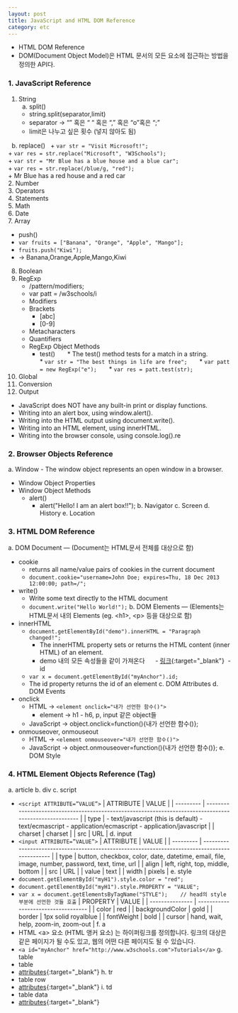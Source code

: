 ```yaml
---
layout: post
title: JavaScript and HTML DOM Reference
category: etc
---
```


- HTML DOM Reference
- DOM(Document Object Model)은 HTML 문서의 모든 요소에 접근하는 방법을 정의한 API다.



### 1. JavaScript Reference  

1. String  
   a. split()  
     + string.split(separator,limit)  
     + separator → “” 혹은 “ “ 혹은 “,” 혹은 “o”혹은 “;”  
     + limit은 나누고 싶은 횟수 (넣지 않아도 됨)
     
   b. replace()  
     + `var str = "Visit Microsoft!";`  
     + `var res = str.replace("Microsoft", "W3Schools");`  
     + `var str = "Mr Blue has a blue house and a blue car";`  
     + `var res = str.replace(/blue/g, "red");`  
     + Mr Blue has a red house and a red car  
2. Number  
3. Operators  
4. Statements  
5. Math  
6. Date  
7. Array  
   - push()  
   - `var fruits = ["Banana", "Orange", "Apple", "Mango"];`
   - `fruits.push("Kiwi");`
   - → Banana,Orange,Apple,Mango,Kiwi
8. Boolean
9. RegExp
   - /pattern/modifiers;
   - var patt = /w3schools/i
   - Modifiers
   - Brackets
     + [abc]
     + [0-9]
   - Metacharacters
   - Quantifiers
   - RegExp Object Methods
     + test()
       * The test() method tests for a match in a string.
       * `var str = "The best things in life are free";`
       * `var patt = new RegExp("e");`
       * `var res = patt.test(str);`
10. Global
11. Conversion
12. Output
   - JavaScript does NOT have any built-in print or display functions.
   - Writing into an alert box, using window.alert().
   - Writing into the HTML output using document.write().
   - Writing into an HTML element, using innerHTML.
   - Writing into the browser console, using console.log().re

### 2. Browser Objects Reference
a. Window - The window object represents an open window in a browser.
  - Window Object Properties
  - Window Object Methods
    * alert()
      - alert("Hello! I am an alert box!!");
b. Navigator
c. Screen
d. History
e. Location
  
### 3. HTML DOM Reference
a. DOM Document — (Document는 HTML문서 전체를 대상으로 함)
  - cookie
    * returns all name/value pairs of cookies in the current document
    * `document.cookie="username=John Doe; expires=Thu, 18 Dec 2013 12:00:00; path=/";`
  - write()
    * Write some text directly to the HTML document
    * `document.write("Hello World!");`
b. DOM Elements — (Elements는 HTML문서 내의 Elements (eg. \<h1>, \<p> 등을 대상으로 함)
  - innerHTML
    * `document.getElementById("demo").innerHTML = "Paragraph changed!";`
      - The innerHTML property sets or returns the HTML content (inner HTML) of an element.
      - demo 내의 모든 속성들을 같이 가져온다
      - [링크](http://www.w3schools.com/jsref/tryit.asp?filename=tryjsref_element_innerhtml){:target="_blank"}
  - id
    * `var x = document.getElementById("myAnchor").id;`
    * The id property returns the id of an element
c. DOM Attributes
d. DOM Events
  - onclick
    * HTML → `<element onclick="내가 선언한 함수()">`
      - element → h1 - h6, p, input 같은 object들
    * JavaScript → object.onclick=function(){내가 선언한 함수()};
  - onmouseover, onmouseout
    * HTML → `<element onmouseover="내가 선언한 함수()">`
    * JavaScript → object.onmouseover=function(){내가 선언한 함수()};
e. DOM Style

### 4. HTML Element Objects Reference (Tag)
a. article
b. div
c. script
  - `<script ATTRIBUTE=”VALUE”>`
| ATTRIBUTE | VALUE                                                                                                   |
| --------- | ------------------------------------------------------------------------------------------------------- |
| type      | - text/javascript (this is default)  - text/ecmascript  - application/ecmascript  - application/javascript  |
| charset   | charset                                                                                                 |
| src       | URL                                                                                                     |
d. input
  - `<input ATTRIBUTE=”VALUE”>`
| ATTRIBUTE | VALUE                                                                                          |
| --------- | ---------------------------------------------------------------------------------------------- |
| type      | button, checkbox, color, date, datetime, email, file, image, number, password, text, time, url |
| align     | left, right, top, middle, bottom                                                               |
| src       | URL                                                                                            |
| value     | text                                                                                           |
| width     | pixels                                                                                         |
e. style
  - `document.getElementById("myH1").style.color = "red";`
  - `document.getElementById("myH1").style.PROPERTY = "VALUE";`
  - `var x = document.getElementsByTagName("STYLE");    // head의 style 부분에 선언한 것들 호출`
| PROPERTY        | VALUE                               |
| --------------- | ----------------------------------- |
| color           | red                                 |
| backgroundColor | gold                                |
| border          | 1px solid royalblue                 |
| fontWeight      | bold                                |
| cursor          | hand, wait, help, zoom-in, zoom-out |
f. a
  - HTML \<a> 요소 (HTML 앵커 요소) 는 하이퍼링크를 정의합니다. 링크의 대상은 같은 페이지가 될 수도 있고, 웹의 어떤 다른 페이지도 될 수 있습니다. 
  - `<a id="myAnchor" href="http://www.w3schools.com">Tutorials</a>`
g. table 
  - table
  - [attributes](http://www.w3schools.com/tags/ref_attributes.asp){:target="_blank"}
h. tr
  - table row
  - [attributes](http://www.w3schools.com/tags/ref_attributes.asp){:target="_blank"}
i. td
  - table data
  - [attributes](http://www.w3schools.com/tags/ref_attributes.asp){:target="_blank"}
    
